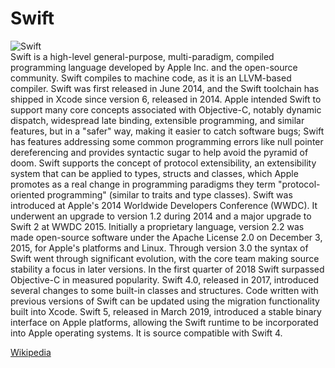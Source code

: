 
Swift
=====
  
![Swift](https://www.tiobe.com/wp-content/themes/tiobe/tiobe-index/images/Swift.png)  
Swift is a high-level general-purpose, multi-paradigm, compiled programming language developed by Apple Inc. and the open-source community. Swift compiles to machine code, as it is an LLVM-based compiler. Swift was first released in June 2014, and the Swift toolchain has shipped in Xcode since version 6, released in 2014.
 Apple intended Swift to support many core concepts associated with Objective-C, notably dynamic dispatch, widespread late binding, extensible programming, and similar features, but in a "safer" way, making it easier to catch software bugs; Swift has features addressing some common programming errors like null pointer dereferencing and provides syntactic sugar to help avoid the pyramid of doom. Swift supports the concept of protocol extensibility, an extensibility system that can be applied to types, structs and classes, which Apple promotes as a real change in programming paradigms they term "protocol-oriented programming" (similar to traits and type classes).
 Swift was introduced at Apple's 2014 Worldwide Developers Conference (WWDC). It underwent an upgrade to version 1.2 during 2014 and a major upgrade to Swift 2 at WWDC 2015. Initially a proprietary language, version 2.2 was made open-source software under the Apache License 2.0 on December 3, 2015, for Apple's platforms and Linux.
 Through version 3.0 the syntax of Swift went through significant evolution, with the core team making source stability a focus in later versions. In the first quarter of 2018 Swift surpassed Objective-C in measured popularity.
 Swift 4.0, released in 2017, introduced several changes to some built-in classes and structures. Code written with previous versions of Swift can be updated using the migration functionality built into Xcode. Swift 5, released in March 2019, introduced a stable binary interface on Apple platforms, allowing the Swift runtime to be incorporated into Apple operating systems. It is source compatible with Swift 4.
  
[Wikipedia](https://en.wikipedia.org/wiki/Swift_(programming_language))